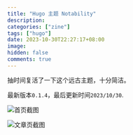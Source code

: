 ```yaml
---
title: "Hugo 主题 Notability"
description:
categories: ["zine"]
tags: ["hugo"]
date: 2023-10-30T22:27:17+08:00
image:
hidden: false
comments: true
---
```


抽时间复活了一下这个远古主题，十分简洁。

最新版本`0.1.4`，最后更新时间`2023/10/30`.

![首页截图](//static.fatesinger.com/2023/09/czukqwphyybsxjhx.jpg)

![文章页截图](//static.fatesinger.com/2023/09/qxp926wvd8nve195.jpg)
